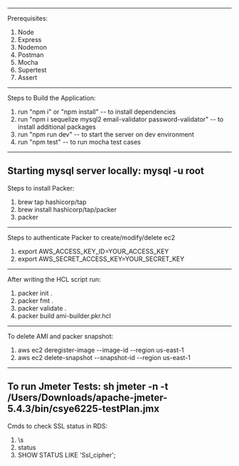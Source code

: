 ------------------
Prerequisites:
1. Node
2. Express
3. Nodemon
4. Postman
5. Mocha
6. Supertest
7. Assert
--------------------
Steps to Build the Application:
1. run "npm i" or "npm install" -- to install dependencies
2. run "npm i sequelize mysql2 email-validator password-validator" -- to install additional packages
3. run "npm run dev" -- to start the server on dev environment
4. run "npm test" -- to run mocha test cases
------------------
Starting mysql server locally:
mysql -u root
------------------ 
Steps to install Packer:
1. brew tap hashicorp/tap
2. brew install hashicorp/tap/packer
3. packer
------------------ 
Steps to authenticate Packer to create/modify/delete ec2
1. export AWS_ACCESS_KEY_ID=YOUR_ACCESS_KEY
2. export AWS_SECRET_ACCESS_KEY=YOUR_SECRET_KEY
------------------ 
After writing the HCL script run:
1. packer init .
2. packer fmt .
3. packer validate .
4. packer build ami-builder.pkr.hcl
------------------ 
To delete AMI and packer snapshot:
1. aws ec2 deregister-image --image-id <AMI-ID> --region us-east-1
2. aws ec2 delete-snapshot --snapshot-id <snapshot-ID> --region us-east-1
----------------------
To run Jmeter Tests:
sh jmeter -n -t /Users/Downloads/apache-jmeter-5.4.3/bin/csye6225-testPlan.jmx
-------------------
Cmds to check SSL status in RDS:
1. \s
2. status
3. SHOW STATUS LIKE 'Ssl_cipher';
